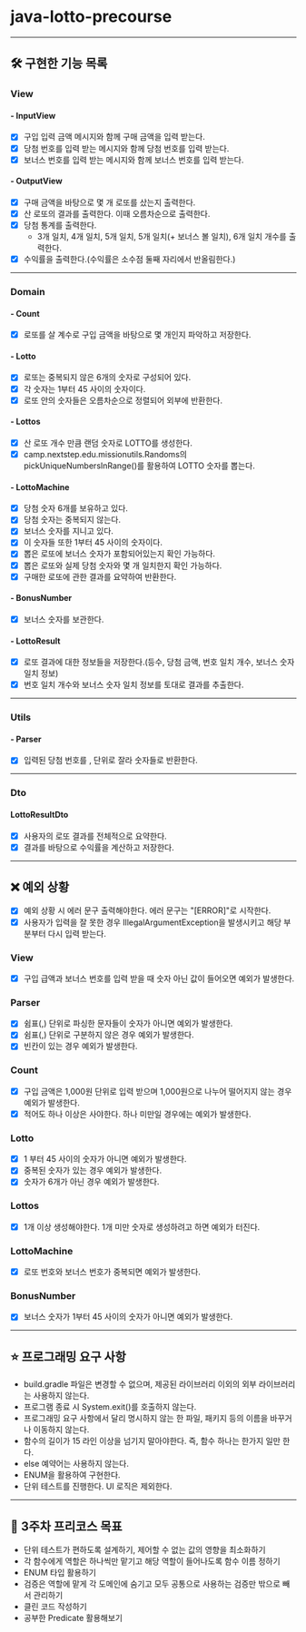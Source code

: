 # java-lotto-precourse
---

## 🛠️ 구현한 기능 목록

### View

#### - InputView

- [X] 구입 입력 금액 메시지와 함께 구매 금액을 입력 받는다.
- [X] 당첨 번호를 입력 받는 메시지와 함께 당첨 번호를 입력 받는다.
- [X] 보너스 번호를 입력 받는 메시지와 함께 보너스 번호를 입력 받는다.

#### - OutputView

- [X] 구매 금액을 바탕으로 몇 개 로또를 샀는지 출력한다.
- [X] 산 로또의 결과를 출력한다. 이때 오름차순으로 출력한다.
- [X] 당첨 통계를 출력한다.
    - 3개 일치, 4개 일치, 5개 일치, 5개 일치(+ 보너스 볼 일치), 6개 일치 개수를 출력한다.
- [X] 수익률을 출력한다.(수익률은 소수점 둘째 자리에서 반올림한다.)

----

### Domain

#### - Count

- [X] 로또를 살 계수로 구입 금액을 바탕으로 몇 개인지 파악하고 저장한다.

#### - Lotto

- [X] 로또는 중복되지 않은 6개의 숫자로 구성되어 있다.
- [X] 각 숫자는 1부터 45 사이의 숫자이다.
- [X] 로또 안의 숫자들은 오름차순으로 정렬되어 외부에 반환한다.

#### - Lottos

- [X] 산 로또 개수 만큼 랜덤 숫자로 LOTTO를 생성한다.
- [X] camp.nextstep.edu.missionutils.Randoms의 pickUniqueNumbersInRange()를 활용하여 LOTTO 숫자를 뽑는다.

#### - LottoMachine

- [X] 당첨 숫자 6개를 보유하고 있다.
- [X] 당첨 숫자는 중복되지 않는다.
- [X] 보너스 숫자를 지니고 있다.
- [X] 이 숫자들 또한 1부터 45 사이의 숫자이다.
- [X] 뽑은 로또에 보너스 숫자가 포함되어있는지 확인 가능하다.
- [X] 뽑은 로또와 실제 당첨 숫자와 몇 개 일치한지 확인 가능하다.
- [X] 구매한 로또에 관한 결과를 요약하여 반환한다.

#### - BonusNumber

- [X] 보너스 숫자를 보관한다.

#### - LottoResult

- [X] 로또 결과에 대한 정보들을 저장한다.(등수, 당첨 금액, 번호 일치 개수, 보너스 숫자 일치 정보)
- [X] 번호 일치 개수와 보너스 숫자 일치 정보를 토대로 결과를 추출한다.

---

### Utils

#### - Parser

- [X] 입력된 당첨 번호를 , 단위로 잘라 숫자들로 반환한다.

---

### Dto

#### LottoResultDto

- [X] 사용자의 로또 결과를 전체적으로 요약한다.
- [X] 결과를 바탕으로 수익률을 계산하고 저장한다.

---

## ❌ 예외 상황

- [X] 예외 상황 시 에러 문구 출력해야한다. 에러 문구는 "[ERROR]"로 시작한다.
- [X] 사용자가 입력을 잘 못한 경우 IllegalArgumentException을 발생시키고 해당 부분부터 다시 입력 받는다.

### View

- [X] 구입 급액과 보너스 번호를 입력 받을 때 숫자 아닌 값이 들어오면 예외가 발생한다.

### Parser

- [X] 쉼표(,) 단위로 파싱한 문자들이 숫자가 아니면 예외가 발생한다.
- [X] 쉼표(,) 단위로 구분하지 않은 경우 예외가 발생한다.
- [X] 빈칸이 있는 경우 예외가 발생한다.

### Count

- [X] 구입 금액은 1,000원 단위로 입력 받으며 1,000원으로 나누어 떨어지지 않는 경우 예외가 발생한다.
- [X] 적어도 하나 이상은 사야한다. 하나 미만일 경우에는 예외가 발생한다.

### Lotto

- [X] 1 부터 45 사이의 숫자가 아니면 예외가 발생한다.
- [X] 중복된 숫자가 있는 경우 예외가 발생한다.
- [X] 숫자가 6개가 아닌 경우 예외가 발생한다.

### Lottos

- [X] 1개 이상 생성해야한다. 1개 미만 숫자로 생성하려고 하면 예외가 터진다.

### LottoMachine

- [X] 로또 번호와 보너스 번호가 중복되면 예외가 발생한다.

### BonusNumber

- [X] 보너스 숫자가 1부터 45 사이의 숫자가 아니면 예외가 발생한다.

---

## ⭐ 프로그래밍 요구 사항

- build.gradle 파일은 변경할 수 없으며, 제공된 라이브러리 이외의 외부 라이브러리는 사용하지 않는다.
- 프로그램 종료 시 System.exit()를 호출하지 않는다.
- 프로그래밍 요구 사항에서 달리 명시하지 않는 한 파일, 패키지 등의 이름을 바꾸거나 이동하지 않는다.
- 함수의 길이가 15 라인 이상을 넘기지 말아야한다. 즉, 함수 하나는 한가지 일만 한다.
- else 예약어는 사용하지 않는다.
- ENUM을 활용하여 구현한다.
- 단위 테스트를 진행한다. UI 로직은 제외한다.

---

## 💪 3주차 프리코스 목표

- 단위 테스트가 편하도록 설계하기, 제어할 수 없는 값의 영향을 최소화하기
- 각 함수에게 역할은 하나씩만 맡기고 해당 역할이 들어나도록 함수 이름 정하기
- ENUM 타입 활용하기
- 검증은 역할에 맡게 각 도메인에 숨기고 모두 공통으로 사용하는 검증만 밖으로 빼서 관리하기
- 클린 코드 작성하기
- 공부한 Predicate 활용해보기


